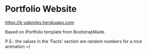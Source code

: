 # Portfolio Website

https://k-yakovlev.herokuapp.com

Based on iPortfolio template from BootstrapMade.

P.S.: the values in the 'Facts' section are random numbers for a nice animation =)

